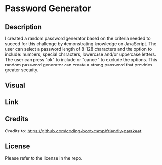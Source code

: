 # Password Generator 
## Description 
I created a random password generator based on the criteria needed to suceed for this challenge by demonstrating knowledge on JavaScript. The user can select a password length of 8-128 characters and the option to include: numbers, special characters, lowercase and/or uppercase letters. The user can press "ok" to include or "cancel" to exclude the options. This random password generator can create a strong password that provides greater security. 

## Visual 

## Link 

## Credits
Credits to: https://github.com/coding-boot-camp/friendly-parakeet
## License 
Please refer to the license in the repo. 